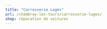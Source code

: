```yaml
---
title: "Carrosserie Lagès"
url: /chambray-les-tours/carrosserie-lages/
shop: réparation de voitures
---
```

